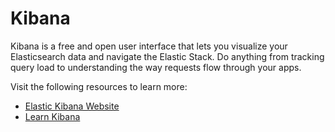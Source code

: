 # Kibana

Kibana is a free and open user interface that lets you visualize your Elasticsearch data and navigate the Elastic Stack. Do anything from tracking query load to understanding the way requests flow through your apps.

Visit the following resources to learn more:

- [Elastic Kibana Website](https://www.elastic.co/kibana/)
- [Learn Kibana](https://www.elastic.co/training/free)
